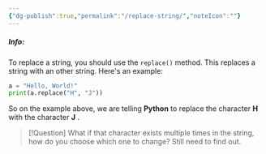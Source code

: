 ```yaml
---
{"dg-publish":true,"permalink":"/replace-string/","noteIcon":""}
---
```


##### Info:
To replace a string, you should use the `replace()` method. This replaces a string with an other string. Here's an example:

```Python
a = "Hello, World!"
print(a.replace("H", "J"))
```

So on the example above, we are telling **Python** to replace the character **H** with the character **J** .

> [!Question]
> What if that character exists multiple times in the string, how do you choose which one to change? Still need to find out.
> 

